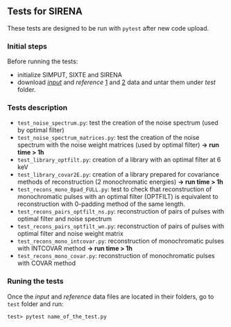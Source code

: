 ## Tests for SIRENA   

These tests are designed to be run with `pytest` after new code upload.

### Initial steps   
Before running the tests:
  - initialize SIMPUT, SIXTE and SIRENA
  - download [*input*](https://nextcloud.ifca.es/index.php/s/742eePYbDPatrso) and *reference*  [1](https://nextcloud.ifca.es/index.php/s/2Ssi9rDTZtKHooy) and [2](https://nextcloud.ifca.es/index.php/s/L6ZwppncyPKHCg5) data and untar them under *test* folder.

### Tests description
* `test_noise_spectrum.py`: test the creation of the noise spectrum (used by optimal filter)
* `test_noise_spectrum_matrices.py`: test the creation of the noise spectrum with the noise weight matrices (used by optimal filter) **-> run time > 1h**
* `test_library_optfilt.py`: creation of a library with an optimal filter at 6 keV
* `test_library_covar2E.py`: creation of a library prepared for covariance methods of reconstruction (2 monochromatic energies) **-> run time > 1h**
* `test_recons_mono_0pad_FULL.py`: test to check that reconstruction of monochromatic pulses with an optimal filter (OPTFILT) is equivalent to reconstruction with 0-padding method of the same length.
* `test_recons_pairs_optfilt_ns.py`: reconstruction of pairs of pulses with optimal filter and noise spectrum
* `test_recons_pairs_optfilt_wn.py`: reconstruction of pairs of pulses with optimal filter and noise weight matrix
* `test_recons_mono_intcovar.py`: reconstruction of monochromatic pulses with INTCOVAR method **-> run time > 1h**
* `test_recons_mono_covar.py`: reconstruction of monochromatic pulses with COVAR method

### Runing the tests
  Once the *input* and *reference* data files are located in their folders, go to `test` folder and run:
  ```
  test> pytest name_of_the_test.py
  ```
  
